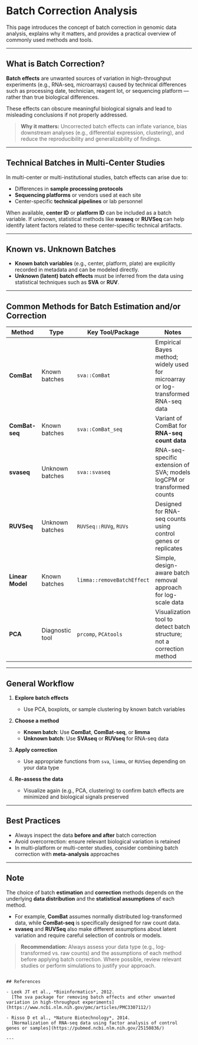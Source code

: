 
# Batch Correction Analysis

This page introduces the concept of batch correction in genomic data analysis, explains why it matters, and provides a practical overview of commonly used methods and tools.

---

## What is Batch Correction?

**Batch effects** are unwanted sources of variation in high-throughput experiments (e.g., RNA-seq, microarrays) caused by technical differences such as processing date, technician, reagent lot, or sequencing platform — rather than true biological differences.

These effects can obscure meaningful biological signals and lead to misleading conclusions if not properly addressed.

> **Why it matters:** Uncorrected batch effects can inflate variance, bias downstream analyses (e.g., differential expression, clustering), and reduce the reproducibility and generalizability of findings.

---

## Technical Batches in Multi-Center Studies

In multi-center or multi-institutional studies, batch effects can arise due to:
- Differences in **sample processing protocols**
- **Sequencing platforms** or vendors used at each site
- Center-specific **technical pipelines** or lab personnel

When available, **center ID** or **platform ID** can be included as a batch variable. If unknown, statistical methods like **svaseq** or **RUVSeq** can help identify latent factors related to these center-specific technical artifacts.

---

## Known vs. Unknown Batches

- **Known batch variables** (e.g., center, platform, plate) are explicitly recorded in metadata and can be modeled directly.
- **Unknown (latent) batch effects** must be inferred from the data using statistical techniques such as **SVA** or **RUV**.

---

## Common Methods for Batch Estimation and/or Correction

| Method         | Type              | Key Tool/Package         | Notes                                                                 |
|----------------|-------------------|---------------------------|-----------------------------------------------------------------------|
| **ComBat**     | Known batches     | `sva::ComBat`             | Empirical Bayes method; widely used for microarray or log-transformed RNA-seq data |
| **ComBat-seq** | Known batches     | `sva::ComBat_seq`         | Variant of ComBat for **RNA-seq count data**                      |
| **svaseq**     | Unknown batches   | `sva::svaseq`             | RNA-seq-specific extension of SVA; models logCPM or transformed counts |
| **RUVSeq**     | Unknown batches   | `RUVSeq::RUVg`, `RUVs`    | Designed for RNA-seq counts using control genes or replicates         |
| **Linear Model** | Known batches   | `limma::removeBatchEffect` | Simple, design-aware batch removal approach for log-scale data        |
| **PCA**        | Diagnostic tool   | `prcomp`, `PCAtools`      | Visualization tool to detect batch structure; not a correction method |

---

## General Workflow

1. **Explore batch effects**
   - Use PCA, boxplots, or sample clustering by known batch variables

2. **Choose a method**
   - **Known batch**: Use **ComBat**, **ComBat-seq**, or **limma**
   - **Unknown batch**: Use **SVAseq** or **RUVseq** for RNA-seq data

3. **Apply correction**
   - Use appropriate functions from `sva`, `limma`, or `RUVSeq` depending on your data type

4. **Re-assess the data**
   - Visualize again (e.g., PCA, clustering) to confirm batch effects are minimized and biological signals preserved

---

## Best Practices

- Always inspect the data **before and after** batch correction
- Avoid overcorrection: ensure relevant biological variation is retained
- In multi-platform or multi-center studies, consider combining batch correction with **meta-analysis** approaches

---

## Note 

The choice of batch **estimation** and **correction** methods depends on the underlying **data distribution** and the **statistical assumptions** of each method.

- For example, **ComBat** assumes normally distributed log-transformed data, while **ComBat-seq** is specifically designed for raw count data.
- **svaseq** and **RUVSeq** also make different assumptions about latent variation and require careful selection of controls or models.

> **Recommendation:** Always assess your data type (e.g., log-transformed vs. raw counts) and the assumptions of each method before applying batch correction. Where possible, review relevant studies or perform simulations to justify your approach.

```

## References

- Leek JT et al., *Bioinformatics*, 2012.  
  [The sva package for removing batch effects and other unwanted variation in high-throughput experiments](https://www.ncbi.nlm.nih.gov/pmc/articles/PMC3307112/)

- Risso D et al., *Nature Biotechnology*, 2014.  
  [Normalization of RNA-seq data using factor analysis of control genes or samples](https://pubmed.ncbi.nlm.nih.gov/25150836/)

---
